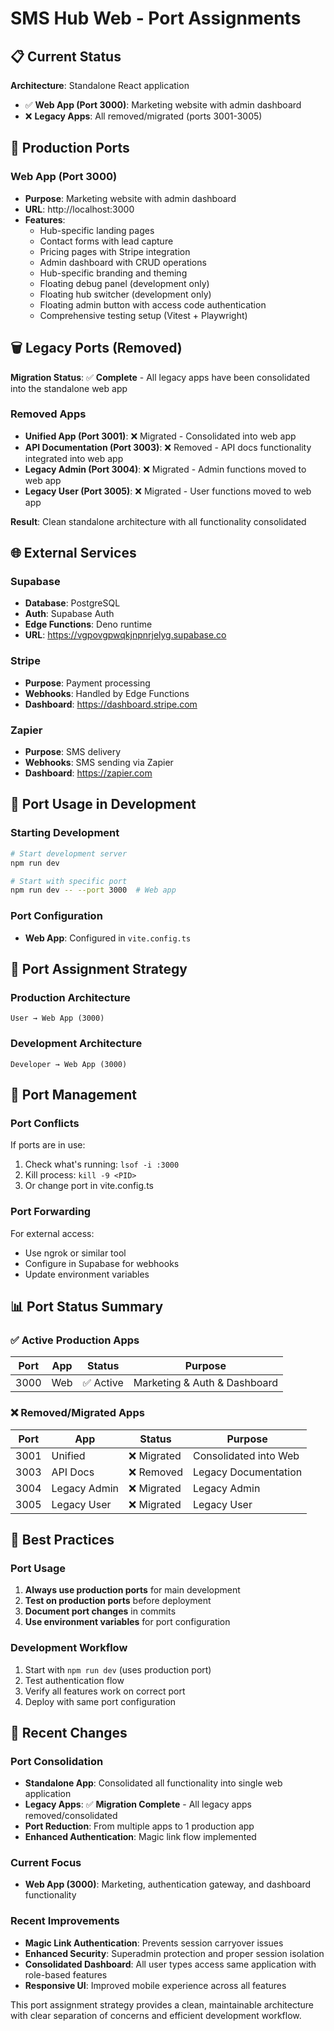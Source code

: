 # SMS Hub Web - Port Assignments

## 📋 Current Status

**Architecture**: Standalone React application

- ✅ **Web App (Port 3000)**: Marketing website with admin dashboard
- ❌ **Legacy Apps**: All removed/migrated (ports 3001-3005)

## 🚀 Production Ports

### Web App (Port 3000)

- **Purpose**: Marketing website with admin dashboard
- **URL**: http://localhost:3000
- **Features**:
  - Hub-specific landing pages
  - Contact forms with lead capture
  - Pricing pages with Stripe integration
  - Admin dashboard with CRUD operations
  - Hub-specific branding and theming
  - Floating debug panel (development only)
  - Floating hub switcher (development only)
  - Floating admin button with access code authentication
  - Comprehensive testing setup (Vitest + Playwright)

## 🗑️ Legacy Ports (Removed)

**Migration Status**: ✅ **Complete** - All legacy apps have been consolidated into the standalone web app

### Removed Apps

- **Unified App (Port 3001)**: ❌ Migrated - Consolidated into web app
- **API Documentation (Port 3003)**: ❌ Removed - API docs functionality integrated into web app
- **Legacy Admin (Port 3004)**: ❌ Migrated - Admin functions moved to web app
- **Legacy User (Port 3005)**: ❌ Migrated - User functions moved to web app

**Result**: Clean standalone architecture with all functionality consolidated

## 🌐 External Services

### Supabase

- **Database**: PostgreSQL
- **Auth**: Supabase Auth
- **Edge Functions**: Deno runtime
- **URL**: https://vgpovgpwqkjnpnrjelyg.supabase.co

### Stripe

- **Purpose**: Payment processing
- **Webhooks**: Handled by Edge Functions
- **Dashboard**: https://dashboard.stripe.com

### Zapier

- **Purpose**: SMS delivery
- **Webhooks**: SMS sending via Zapier
- **Dashboard**: https://zapier.com

## 🔄 Port Usage in Development

### Starting Development

```bash
# Start development server
npm run dev

# Start with specific port
npm run dev -- --port 3000  # Web app
```

### Port Configuration

- **Web App**: Configured in `vite.config.ts`

## 🎯 Port Assignment Strategy

### Production Architecture

```
User → Web App (3000)
```

### Development Architecture

```
Developer → Web App (3000)
```

## 🔧 Port Management

### Port Conflicts

If ports are in use:

1. Check what's running: `lsof -i :3000`
2. Kill process: `kill -9 <PID>`
3. Or change port in vite.config.ts

### Port Forwarding

For external access:

- Use ngrok or similar tool
- Configure in Supabase for webhooks
- Update environment variables

## 📊 Port Status Summary

### ✅ Active Production Apps

| Port | App | Status    | Purpose                      |
| ---- | --- | --------- | ---------------------------- |
| 3000 | Web | ✅ Active | Marketing & Auth & Dashboard |

### ❌ Removed/Migrated Apps

| Port | App          | Status      | Purpose               |
| ---- | ------------ | ----------- | --------------------- |
| 3001 | Unified      | ❌ Migrated | Consolidated into Web |
| 3003 | API Docs     | ❌ Removed  | Legacy Documentation  |
| 3004 | Legacy Admin | ❌ Migrated | Legacy Admin          |
| 3005 | Legacy User  | ❌ Migrated | Legacy User           |

## 🎯 Best Practices

### Port Usage

1. **Always use production ports** for main development
2. **Test on production ports** before deployment
3. **Document port changes** in commits
4. **Use environment variables** for port configuration

### Development Workflow

1. Start with `npm run dev` (uses production port)
2. Test authentication flow
3. Verify all features work on correct port
4. Deploy with same port configuration

## 🔄 Recent Changes

### Port Consolidation

- **Standalone App**: Consolidated all functionality into single web application
- **Legacy Apps**: ✅ **Migration Complete** - All legacy apps removed/consolidated
- **Port Reduction**: From multiple apps to 1 production app
- **Enhanced Authentication**: Magic link flow implemented

### Current Focus

- **Web App (3000)**: Marketing, authentication gateway, and dashboard functionality

### Recent Improvements

- **Magic Link Authentication**: Prevents session carryover issues
- **Enhanced Security**: Superadmin protection and proper session isolation
- **Consolidated Dashboard**: All user types access same application with role-based features
- **Responsive UI**: Improved mobile experience across all features

This port assignment strategy provides a clean, maintainable architecture with clear separation of concerns and efficient development workflow.

